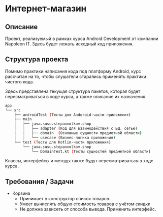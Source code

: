 # Интернет-магазин

## Описание

Проект, реализуемый в рамках курса Android Development от компании Napoleon IT. Здесь будет лежать исходный код приложения.

## Структура проекта

Помимо практики написания кода под платформу Android, курс рассчитан на то, чтобы слушатели старались применять практики чистого кода. 

Здесь представлена текущая структура пакетов, которая будет пересматриваться в ходе курса, а также описание их назначения. 

```bash
app
└── src
    ├── androidTest (Тесты для Andoroid-части приложения)
    ├── main
    │   ├── java.susu.stepanvolkov.shop
    │   │   ├── adapter (Код для взаимодействия с БД, сетью)
    │   │   ├── domain  (Основные сущности предметной области)
    │   │   └── usecase (Бизнес-логика приложения)
    └── test (Тесты для Kotlin-части приложения)
        └── java.susu.stepanvolkov.shop
            └── DomainTest.kt (Тесты сущностей предметной области)
```

Классы, интерфейсы и методы также будут пересматриваться в ходе курса.

## Требования / Задачи

* Корзина
  * Принимает в конструктор список товаров. 
  * Умеет вычислять общую стоимость товаров с учётом скидки
  * Не должна зависеть от способа вывода. Применить интерфейс.
